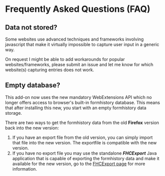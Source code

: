 # Frequently Asked Questions (FAQ)


## Data not stored?
Some websites use advanced techniques and frameworks involving javascript that make it virtually impossible to capture
user input in a generic way.

On request I might be able to add workarounds for popular websites/frameworks, please submit an issue and let me know for
which website(s) capturing entries does not work.

## Empty database?
This add-on now uses the new mandatory WebExtensions API which no longer offers access to
browser's built-in formhistory database. This means that after installing this new, you start with an empty
formhistory data storage.

There are two ways to get the formhistory data from the old **Firefox** version back into the new version:

1. If you have an export file from the old version, you can simply import that file into the new
   version. The exportfile is compatible with the new version.
1. If you have no export file you may use the standalone __*FHCExport*__ Java application that
   is capable of exporting the formhistory data and make it available for the new version,
   go to the [FHCExport page](../FHCExport.md) for more information.

